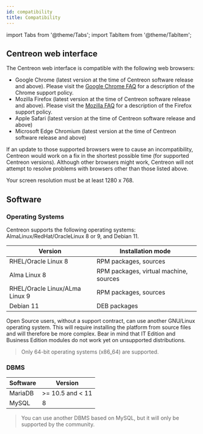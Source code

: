 ```yaml
---
id: compatibility
title: Compatibility
---
```

import Tabs from '@theme/Tabs';
import TabItem from '@theme/TabItem';

## Centreon web interface

The Centreon web interface is compatible with the following web browsers:

* Google Chrome (latest version at the time of Centreon software release and above).  Please visit the [Google Chrome FAQ](https://support.google.com/chrome/a/answer/188447?hl=en) for a description of the Chrome support policy.
* Mozilla Firefox (latest version at the time of Centreon software release and above).  Please visit the [Mozilla FAQ](https://www.mozilla.org/en-US/firefox/organizations/faq/) for a description of the Firefox support policy.
* Apple Safari (latest version at the time of Centreon software release and above)
* Microsoft Edge Chromium (latest version at the time of Centreon software release and above)

If an update to those supported browsers were to cause an incompatibility, Centreon would work on a fix in the shortest possible time (for supported Centreon versions). Although other browsers might work, Centreon will not attempt to resolve problems with browsers other than those listed above.

Your screen resolution must be at least 1280 x 768.

## Software

### Operating Systems

Centreon supports the following operating systems: AlmaLinux/RedHat/OracleLinux 8 or 9, and Debian 11.

| Version                  | Installation mode                                      |
|--------------------------|--------------------------------------------------------|
| RHEL/Oracle Linux 8      | RPM packages, sources                                  |
| Alma Linux 8             | RPM packages, virtual machine, sources                 |
| RHEL/Oracle Linux/ALma Linux 9                 | RPM packages, sources                 |
| Debian 11                | DEB packages                                           |

Open Source users, without a support contract, can use another GNU/Linux operating system.
This will require installing the platform from source files and will therefore be more complex.
Bear in mind that IT Edition and Business Edition modules do not work yet on unsupported distributions.

> Only 64-bit operating systems (x86_64) are supported.

### DBMS

| Software | Version               |
|----------|-----------------------|
| MariaDB  | >= 10.5 and < 11      |
| MySQL    | 8                     |

> You can use another DBMS based on MySQL, but it will only be supported by the community.
